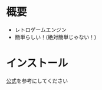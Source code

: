 # 概要
- レトロゲームエンジン
- 簡単らしい！(絶対簡単じゃない！)

# インストール
[公式](https://github.com/kitao/pyxel/blob/master/README.ja.md)を参考にしてください